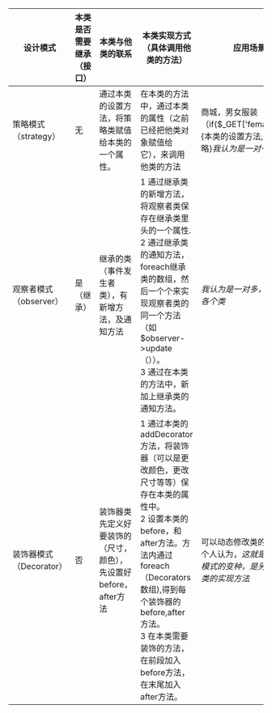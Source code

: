 

| 设计模式                | 本类是否需要继承（接口） | 本类与他类的联系                                             | 本类实现方式（具体调用他类的方法）                           | 应用场景                                                     |
| ----------------------- | ------------------------ | ------------------------------------------------------------ | ------------------------------------------------------------ | ------------------------------------------------------------ |
| 策略模式（strategy）    | 无                       | 通过本类的设置方法，将策略类赋值给本类的一个属性。           | 在本类的方法中，通过本类的属性（之前已经把他类对象赋值给它），来调用他类的方法 | 商城，男女服装（if($_GET['female']==1){本类的设置方法,应用男策略}*我认为是一对一* |
| 观察者模式（observer）  | 是（继承）               | 继承的类（事件发生者类），有新增方法，及通知方法             | 1 通过继承类的新增方法，将观察者类保存在继承类里头的一个属性.<br>2  通过继承类的通知方法，foreach继承类的数组，然后一个个来实现观察者类的同一个方法（如$observer->update（））。<br>3 通过在本类的方法中，新加上继承类的通知方法。 | *我认为是一对多，通知到各个类*                               |
| 装饰器模式（Decorator） | 否                       | 装饰器类先定义好要装饰的（尺寸，颜色），先设置好before，after方法 | 1 通过本类的addDecorator方法，将装饰器（可以是更改颜色，更改尺寸等等）保存在本类的属性中。<br />2 设置本类的before，和after方法。方法内通过foreach（Decorators数组),得到每个装饰器的before,after方法。<br />3 在本类需要装饰的方法，在前段加入before方法，在末尾加入after方法。 | 可以动态修改类的功能。个人认为，*这就是观察者模式的变种，是另一种本类的实现方法* |

#### 